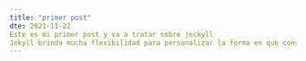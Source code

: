 ```yaml
---
title: "primer post"
dte: 2021-11-22
Este es mi primer post y va a tratar sobre jeckyll
Jekyll brinda mucha flexibilidad para personalizar la forma en que construimos nuestro sitio.
---
```

